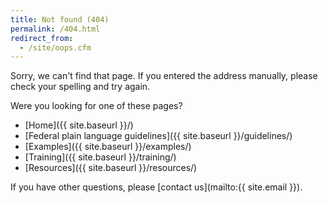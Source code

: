 ```yaml
---
title: Not found (404)
permalink: /404.html
redirect_from:
  - /site/oops.cfm
---
```


Sorry, we can't find that page. If you entered the address manually, please check your spelling and try again.

Were you looking for one of these pages?

- [Home]({{ site.baseurl }}/)
- [Federal plain language guidelines]({{ site.baseurl }}/guidelines/)
- [Examples]({{ site.baseurl }}/examples/)
- [Training]({{ site.baseurl }}/training/)
- [Resources]({{ site.baseurl }}/resources/)

If you have other questions, please [contact us](mailto:{{ site.email }}).
